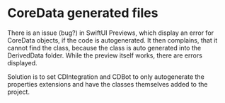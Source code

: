 # CoreData generated files
There is an issue (bug?) in SwiftUI Previews, which display an error for CoreData objects, if the code is autogenerated.
It then complains, that it cannot find the class, because the class is auto generated into the DerivedData folder.
While the preview itself works, there are errors displayed.

Solution is to set CDIntegration and CDBot to only autogenerate the properties extensions and have the classes themselves added to the project.

